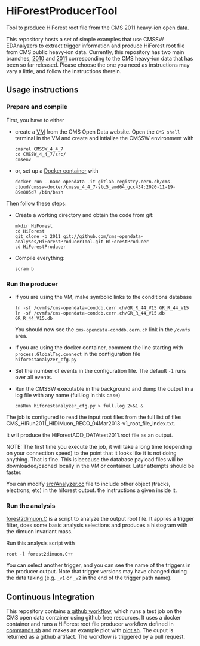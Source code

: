 # HiForestProducerTool
Tool to produce HiForest root file from the CMS 2011 heavy-ion open data.

This repository hosts a set of simple examples that use CMSSW EDAnalyzers to extract trigger information and produce HiForest root file from CMS public heavy-ion data. Currently, this repository has two main branches, [2010](https://github.com/cms-legacydata-analyses/HiForestProducerTool/tree/2010) and [2011](https://github.com/cms-legacydata-analyses/HiForestProducerTool/tree/2011) corresponding to the CMS heavy-ion data that has been so far released.  Please choose the one you need as instructions may vary a little, and follow the instructions therein.

## Usage instructions

### Prepare and compile

First, you have to either
- create a [VM](http://opendata.cern.ch/docs/cms-virtual-machine-2010 "CMS 2010 Virtual Machines: How to install") from the CMS Open Data website. Open the `CMS shell` terminal in the VM and create and intialize the CMSSW environment with 

  ```
  cmsrel CMSSW_4_4_7
  cd CMSSW_4_4_7/src/
  cmsenv
  ```
- or, set up a [Docker container](http://opendata.cern.ch/docs/cms-guide-docker) with

  ```
  docker run --name opendata -it gitlab-registry.cern.ch/cms-cloud/cmssw-docker/cmssw_4_4_7-slc5_amd64_gcc434:2020-11-19-89e805d7 /bin/bash
  ```

Then follow these steps:

- Create a working directory and obtain the code from git:

  ```
  mkdir HiForest
  cd HiForest
  git clone -b 2011 git://github.com/cms-opendata-analyses/HiForestProducerTool.git HiForestProducer
  cd HiForestProducer
  ```

- Compile everything:

  ```
  scram b
  ```
  
### Run the producer

- If you are using the VM, make symbolic links to the conditions database

  ```
  ln -sf /cvmfs/cms-opendata-conddb.cern.ch/GR_R_44_V15 GR_R_44_V15
  ln -sf /cvmfs/cms-opendata-conddb.cern.ch/GR_R_44_V15.db GR_R_44_V15.db
  ```

  You should now see the `cms-opendata-conddb.cern.ch` link in the `/cvmfs` area.

- If you are using the docker container, comment the line starting with  `process.GlobalTag.connect` in the configuration file `hiforestanalyzer_cfg.py`

- Set the number of events in the configuration file. The default `-1` runs over all events.

- Run the CMSSW executable in the background and dump the output in a log file with any name (full.log in this case)

  ```
  cmsRun hiforestanalyzer_cfg.py > full.log 2>&1 &
  ```

The job is configured to read the input root files from the full list of files CMS_HIRun2011_HIDiMuon_RECO_04Mar2013-v1_root_file_index.txt.

It will produce the HiForestAOD_DATAtest2011.root file as an output.

NOTE: The first time you execute the job, it will take a long time (depending on your connection speed) to the point that it looks like it is not doing anything. That is fine. This is because the database payload files will be downloaded/cached locally in the VM or container. Later attempts should be faster.

You can modify [src/Analyzer.cc](src/Analyzer.cc) file to include other object (tracks, electrons, etc) in the hiforest output. the instructions a given inside it.


### Run the analysis

[forest2dimuon.C](forest2dimuon.C) is a script to analyze the output root file. It applies a trigger filter, does some basic analysis selections and produces a histogram with the dimuon invariant mass.

Run this analysis script with
```
root -l forest2dimuon.C++
```

You can select another trigger, and you can see the name of the triggers in the producer output. Note that trigger versions may have changed during the data taking (e.g. `_v1` or `_v2` in the end of the trigger path name).

## Continuous Integration

This repository contains [a github workflow](.github/workflows/main.yml), which runs a test job on the CMS open data container using github free resources. It uses a docker container and runs a HiForest root file producer workflow defined in [commands.sh](commands.sh) and makes an example plot with [plot.sh](plot.sh). The ouput is returned as a github artifact. The workflow is triggered by a pull request. 
